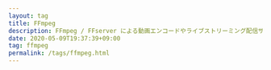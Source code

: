 ```yaml
---
layout: tag
title: FFmpeg
description: FFmpeg / FFserver による動画エンコードやライブストリーミング配信サーバーの構築メモ
date: 2020-05-09T19:37:39+09:00
tag: ffmpeg
permalink: /tags/ffmpeg.html
---
```

